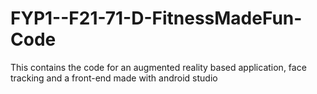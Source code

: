# FYP1--F21-71-D-FitnessMadeFun-Code
This contains the code for an augmented reality based application, face tracking and a front-end made with android studio
